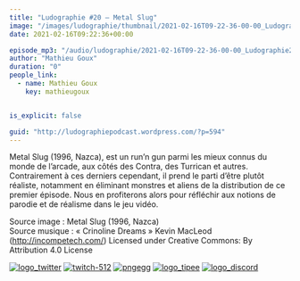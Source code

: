 ```yaml
---
title: "Ludographie #20 – Metal Slug"
image: "/images/ludographie/thumbnail/2021-02-16T09-22-36-00-00_Ludographie20MetalSlug.jpg"
date: 2021-02-16T09:22:36+00:00

episode_mp3: "/audio/ludographie/2021-02-16T09-22-36-00-00_Ludographie20MetalSlug.mp3"
author: "Mathieu Goux"
duration: "0"
people_link: 
  - name: Mathieu Goux
    key: mathieugoux


is_explicit: false

guid: "http://ludographiepodcast.wordpress.com/?p=594"
---
```


<PodcastHeader/>

<!-- ECRIRE LA DESCRIPTION DE L'EPISODE SOUS CETTE LIGNE -->
<p>Metal Slug (1996, Nazca), est un run’n gun parmi les mieux connus du monde de l’arcade, aux côtés des Contra, des Turrican et autres. Contrairement à ces derniers cependant, il prend le parti d’être plutôt réaliste, notamment en éliminant monstres et aliens de la distribution de ce premier épisode. Nous en profiterons alors pour réfléchir aux notions de parodie et de réalisme dans le jeu vidéo. <br>
</p>
<p></p>
<p><a href="" rel="nofollow"></a></p>
 
<p>Source image : Metal Slug (1996, Nazca)<br>
Source musique : «&nbsp;Crinoline Dreams&nbsp;» Kevin MacLeod (<a title="http://incompetech.com/" href="http://incompetech.com/" rel="nofollow">http://incompetech.com/</a>) Licensed under Creative Commons: By Attribution 4.0 License</p>


<tr>
<td><a href="https://twitter.com/Gouximan" rel="nofollow"><img src="/resources/ludographie/2021-02-16T09-22-36-00-00_Ludographie20MetalSlug/logo_twitter-1.png" alt="logo_twitter"></a></td>
<td><a href="https://www.twitch.tv/mathieugoux" rel="nofollow"><img src="/resources/ludographie/2021-02-16T09-22-36-00-00_Ludographie20MetalSlug/twitch-512-1.png" alt="twitch-512"></a></td>
<td><a href="https://www.youtube.com/user/MattTheFatalifieur/videos" rel="nofollow"><img src="/resources/ludographie/2021-02-16T09-22-36-00-00_Ludographie20MetalSlug/pngegg.png" alt="pngegg"></a></td>
<td><a href="http://fr.tipeee.com/calvinball" rel="nofollow"><img src="/resources/ludographie/2021-02-16T09-22-36-00-00_Ludographie20MetalSlug/logo_tipee-1.png" alt="logo_tipee"></a></td>
<td><a href="https://discord.com/invite/4RnA9v7" rel="nofollow"><img src="/resources/ludographie/2021-02-16T09-22-36-00-00_Ludographie20MetalSlug/logo_discord-1.png" alt="logo_discord"></a></td>
</tr>




